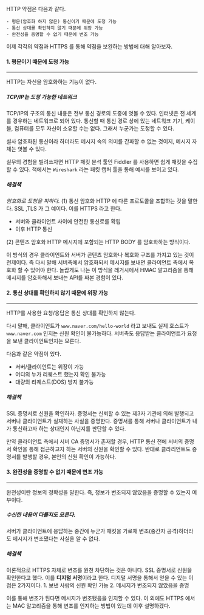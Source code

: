 
HTTP 약점은 다음과 같다.

```
- 평문(암호화 하지 않은) 통신이기 때문에 도청 가능
- 통신 상대를 확인하지 않기 때문에 위장 가능
- 완전성을 증명할 수 없기 때문에 변조 가능
```

이제 각각의 약점과 HTTPS 를 통해 약점을 보완하는 방법에 대해 알아보자.

#### 1. 평문이기 때문에 도청 가능
---
HTTP는 자신을 암호화하는 기능이 없다.

##### *TCP/IP는 도청 가능한 네트워크*
TCP/IP의 구조의 통신 내용은 전부 통신 경로의 도중에 엿볼 수 있다. 인터넷은 전 세계를 경우하는 네트워크로 되어 있다. 통신할 때 통신 경로 상에 있는 네트워크 기기, 케이블, 컴퓨터를 모두 자신이 소유할 수는 없다. 그래서 누군가는 도청할 수 있다.

설사 암호화된 통신이라 하더라도 메시지 속의 의미를 간파할 수 없는 것이지, 메시지 자체는 엿볼 수 있다.

실무의 경험을 빌려쓰자면 HTTP 패킷 분석 툴인 Fiddler 를 사용하면 쉽게 패킷을 수집할 수 있다. 책에서는 `Wireshark` 라는 패킷 캡처 툴을 통해 예시를 보이고 있다.

##### *해결책*
*암호화로 도청을 피하다.*
(1) 통신 암호화
HTTP 에 다른 프로토콜을 조합하는 것을 말한다. SSL ,TLS 가 그 예이다. 이를 HTTPS 라고 한다.

- 서버와 클라이언트 사이에 안전한 통신로를 확립
- 이후 HTTP 통신

(2) 콘텐츠 암호화
HTTP 메시지에 포함되는 HTTP BODY 를 암호화하는 방식이다.  

이 방식의 경우 클라이언트와 서버가 콘텐츠 암호화나 복호화 구조를 가지고 있는 것이 전제이다. 즉 다시 말해 서버측에서 암호화되서 메시지를 보내면 클라이언트 측에서 복호화 할 수 있어야 한다. 놀랍게도 나는 이 방식을 레거시에서 HMAC 알고리즘을 통해 메시지를 암호화해서 보내는 API를 짜본 경험이 있다.

#### 2. 통신 상대를 확인하지 않기 때문에 위장 가능
---
HTTP를 사용한 요청/응답은 통신 상대를 확인하지 않는다.

다시 말해, 클라이언트가 `www.naver.com/hello-world` 라고 보내도 실제 호스트가 `www.naver.com` 인지는 신원 확인이 불가능하다. 서버측도 응답받는 클라이언트가 요청을 보낸 클라이언트인지는 모른다.

다음과 같은 약점이 있다.

- 서버/클라이언트는 위장이 가능
- 어디의 누가 리퀘스트 했는지 확인 불가능
- 대량의 리퀘스트(DOS) 방지 불가능

##### *해결책*
SSL 증명서로 신원을 확인하자.
증명서는 신뢰할 수 있는 제3자 기관에 의해 발행되고 서버나 클라이언트가 실재하는 사실을 증명한다. 증명서를 통해 서버나 클라이언트가 내가 통신하고자 하는 상대인지 아닌지를 판단할 수 있다.

만약 클라이언트 측에서 서버 CA 증명서가 존재할 경우, HTTP 통신 전에 서버의 증명서 확인을 통해 접근하고자 하는 서버의 신원을 확인할 수 있다.
반대로 클라리언트도 증명서를 발행할 경우, 본인의 신원 확인이 가능하다.


#### 3. 완전성을 증명할 수 없기 때문에 변조 가능
---
완전성이란 정보의 정확성을 말한다. 즉, 정보가 변조되지 않았음을 증명할 수 있는지 여부이다.

##### *수신한 내용이 다를지도 모른다.*
서버가 클라이언트에 응답하는 중간에 누군가 패킷을 가로채 변조(중간자 공격)하더라도 메시지가 변조됐다는 사실을 알 수 없다.

##### *해결책*
이론적으로 HTTPS 자체로 변조를 원천 차단하는 것은 아니다. SSL 증명서로 신원을 확인한다고 했다. 이를 **디지털 서명**이라고 한다. 디지털 서명을 통해서 얻을 수 있는 이점은 2가지이다. 1. 보낸 사람의 신원 확인 가능 2. 메시지가 변조되지 않았음을 증명

이를 통해 변조가 된다면 메시지가 변조됐음을 인지할 수 있다.  이 외에도 HTTPS 에서는 MAC 알고리즘을 통해 변조를 인지하는 방법이 있는데 이후 설명하겠다.


